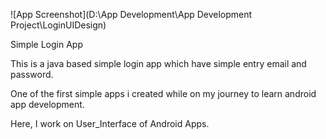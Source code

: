 


![App Screenshot](D:\App Development\App Development Project\LoginUIDesign)











Simple Login App

This is a java based simple login app which have simple entry email and password. 

One of the first simple apps i created while on my journey to learn android app development. 

Here, I work on User_Interface of Android Apps. 
